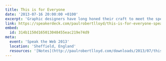 ```yaml
---
title: This is for Everyone
date: '2013-07-16 20:00:00 +0100'
excerpt: 'Graphic designers have long honed their craft to meet the specific constraints of television. As web designers begin to understand the true nature of our own medium, isn’t about time we did the same?'
link: https://speakerdeck.com/paulrobertlloyd/this-is-for-everyone-speak-the-web
embed:
  id: 314b1150d165013048455eac219e74d9
meta:
  event: 'Speak the Web 2013'
  location: 'Sheffield, England'
  resources: '[Notes](http://paulrobertlloyd.com/downloads/2013/07/this_is_for_everyone.pdf)'
---
```

